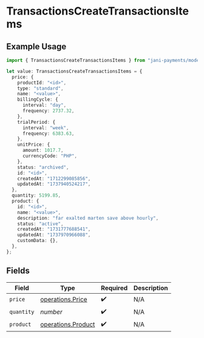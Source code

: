 # TransactionsCreateTransactionsItems

## Example Usage

```typescript
import { TransactionsCreateTransactionsItems } from "jani-payments/models/operations";

let value: TransactionsCreateTransactionsItems = {
  price: {
    productId: "<id>",
    type: "standard",
    name: "<value>",
    billingCycle: {
      interval: "day",
      frequency: 2737.32,
    },
    trialPeriod: {
      interval: "week",
      frequency: 6383.63,
    },
    unitPrice: {
      amount: 1017.7,
      currencyCode: "PHP",
    },
    status: "archived",
    id: "<id>",
    createdAt: "1712299085856",
    updatedAt: "1737940524217",
  },
  quantity: 5199.85,
  product: {
    id: "<id>",
    name: "<value>",
    description: "far exalted marten save above hourly",
    status: "active",
    createdAt: "1731777688541",
    updatedAt: "1737970966088",
    customData: {},
  },
};
```

## Fields

| Field                                                    | Type                                                     | Required                                                 | Description                                              |
| -------------------------------------------------------- | -------------------------------------------------------- | -------------------------------------------------------- | -------------------------------------------------------- |
| `price`                                                  | [operations.Price](../../models/operations/price.md)     | :heavy_check_mark:                                       | N/A                                                      |
| `quantity`                                               | *number*                                                 | :heavy_check_mark:                                       | N/A                                                      |
| `product`                                                | [operations.Product](../../models/operations/product.md) | :heavy_check_mark:                                       | N/A                                                      |